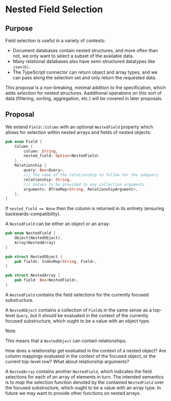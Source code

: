 # Nested Field Selection

## Purpose

Field selection is useful in a variety of contexts:

- Document databases contain nested structures, and more often than not, we only want to select a subset of the available data.
- Many relational databases also have semi-structured datatypes like `json(b)`.
- The TypeScript connector can return object and array types, and we can pass along the selection set and only return the requested data.

This proposal is a non-breaking, minimal addition to the specification, which adds _selection_ for nested structures. Aadditional operations on this sort of data (filtering, sorting, aggregation, etc.) will be covered in later proposals.

## Proposal 

We extend `Field::Column` with an optional `NestedField` property which allows for selection within nested arrays and fields of nested objects:

```rust
pub enum Field {
    Column {
        column: String,
        nested_field: Option<NestedField>
    },
    Relationship {
        query: Box<Query>,
        /// The name of the relationship to follow for the subquery
        relationship: String,
        /// Values to be provided to any collection arguments
        arguments: BTreeMap<String, RelationshipArgument>,
    },
}
```

If `nested_field == None` then the column is returned in its entirety (ensuring backwards-compatibility).

A `NestedField` can be either an object or an array:

```rust
pub enum NestedField {
    Object(NestedObject),
    Array(NestedArray)
}

pub struct NestedObject {
    pub fields: IndexMap<String, Field>,
}

pub struct NestedArray {
    pub field: Box<NestedField>,
}
```

A `NestedField` contains the field selections for the currently focused substructure. 

A `NestedObject` contains a collection of `Field`s in the same sense as a top-level `Query`, but it should be evaluated in the context of the currently focused substructure, which ought to be a value with an object type.

> [!NOTE]  
> This means that a `NestedObject` can contain relationships.
> 
> How does a relationship get evaluated in the context of a nested object? Are column mappings evaluated in the context of the focused object, or the current top-level row? What about relationship arguments?

A `NestedArray` contains another `NestedField`, which indicates the field selections for each of an array of elements in turn. The intended semantics is to _map_ the selection function denoted by the contained `NestedField` over the focused substructure, which ought to be a value with an array type. In future we may want to provide other functions on nested arrays.
